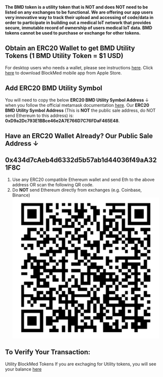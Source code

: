 **The BMD token is a utility token that is NOT and does NOT need to be listed on any exchanges to be functional. We are offering our app users very innovative way to track their upload and accessing of code/data in order to participate in building out a medical IoT network that provides secure, immutable record of ownership of users medical IoT data.  BMD tokens cannot be used to purchase or exchange for other tokens.**

## Obtain an ERC20 Wallet to get BMD Utility Tokens (1 BMD Utility Token = $1 USD)

For desktop users who needs a wallet, please see instructions [here](https://github.com/BlockMedical/BlockMedical/blob/master/docs/metamaskdocs/metamask_exchange_instructions.md).
Click [here](https://itunes.apple.com/us/app/blockmed/id1447441652) to download BlockMed mobile app from Apple Store.

## Add ERC20 BMD Utility Symbol
You will need to copy the below **ERC20 BMD Utility Symbol Address** ↓ when you follow the official metamask documentation [here](https://metamask.zendesk.com/hc/en-us/articles/360015489031-Adding-and-Managing-Tokens-ERC20-In-The-New-UI).
Our **ERC20 BMD Utility Symbol Address** (This is **NOT** the public sale address, do NOT send Ethereum to this address) is:
**0xD9a2Dc793E1BBce46e2A7E766D7C76FDaF465E48**. 

## Have an ERC20 Wallet Already? Our Public Sale Address ↓
## **0x434d7cAeb4d6332d5b57ab1d44036f49aA321F8C**

1. Use any ERC20 compatible Ethereum wallet and send Eth to the above address OR scan the following QR code.
2. Do **NOT** send Ethereum directly from exchanges (e.g. Coinbase, Binance)
![QR Code](https://github.com/BlockMedical/BlockMedical/raw/master/docs/mobiledocs/tradecontract_QRcode.mainnet.png)

## To Verify Your Transaction:

Utility BlockMed Tokens
If you are exchaging for Utility tokens, you will see your balance [here](https://etherscan.io/address/0x434d7caeb4d6332d5b57ab1d44036f49aa321f8c)



